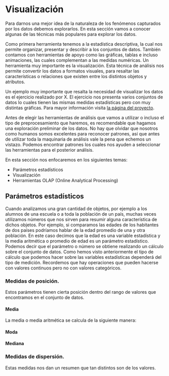 
# Visualización

Para darnos una mejor idea de la naturaleza de los fenómenos capturados por los datos debemos explorarlos. En esta sección vamos a conocer algunas de las técnicas más populares para explorar los datos.

Como primera herramienta tenemos a la estadística descriptiva, la cual nos permite organizar, presentar y describir a los conjuntos de datos. También contamos con herramientas de apoyo como las gráficas, tablas e incluso animaciones, las cuales complementan a las medidas numéricas. Un herramienta muy importante es la visualización. Esta técnica de análisis nos permite convertir los datos a formatos visuales, para resaltar las características o relaciones que existen entre los distintos objetos y atributos.

Un ejemplo muy importante que resalta la necesidad de visualizar los datos es el ejercicio realizado por X. El ejercicio nos presenta varios conjuntos de datos lo cuales tienen las mismas medidas estadísticas pero con muy distintas gráficas. Para mayor información visita [la página del proyecto](https://www.autodeskresearch.com/publications/samestats).

Antes de elegir las herramientas de análisis que vamos a utilizar o incluso el tipo de preprocesamiento que haremos, es recomendable que hagamos una exploración preliminar de los datos. No hay que olvidar que nosotros como humanos somos excelentes para reconocer patrones, así que antes de utilizar toda la maquinaria de análisis vale la pena que echemos un vistazo. Podemos encontrar patrones los cuales nos ayuden a seleccionar las herramientas para el posterior análisis.

En esta sección nos enfocaremos en los siguientes temas:

* Parámetros estadísticos
* Visualización
* Herramientas OLAP (Online Analytical Processing)

## Parámetros estadísticos

Cuando analizamos una gran cantidad de objetos, por ejemplo a los alumnos de una escuela o a toda la población de un país, muchas veces utilizamos números que nos sirven para resumir alguna característica de dichos objetos. Por ejemplo, si comparamos las edades de los habitantes de dos países podríamos hablar de la edad promedio de una y otra población. En este caso decimos que la edad es una variable estadística y la media aritmética o promedio de edad es un parámetro estadístico. Podemos decir que el parámetro o número se obtiene realizando un cálculo sobre el conjunto de datos. Como hemos visto anteriormente el tipo de cálculo que podemos hacer sobre las variables estadísticas dependerá del tipo de medición. Recordemos que hay operaciones que pueden hacerse con valores continuos pero no con valores categóricos.


### Medidas de posición.
Estos parámetros tienen cierta posición dentro del rango de valores que encontramos en el conjunto de datos.

#### Media
La media o media aritmética se calcula de la siguiente manera:



#### Moda  

#### Mediana


### Medidas de dispersión.
Estas medidas nos dan un resumen que tan distintos son de los valores.
